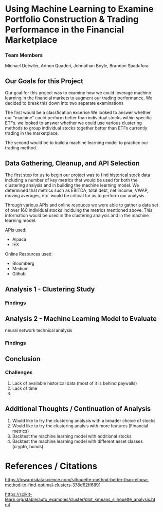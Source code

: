 # Using Machine Learning to Examine Portfolio Construction & Trading Performance in the Financial Marketplace

### Team Members

Michael Detwiler, Adnon Quaderi, Johnathan Boyle, Brandon Spadafora

## Our Goals for this Project

Our goal for this project was to examine how we could leverage machine learning in the financial markets to augment our trading performance. We decided to break this down into two separate examinations 

The first would be a classfication excerise We looked to answer whether our "machine" could perform better than individual stocks within specific ETFs. we looked to answer whether we could use various clustering methods to group individual stocks together better than ETFs currently trading in the marketplace.

The second would be to build a machine learning model to practice our trading method. 

## Data Gathering, Cleanup, and API Selection

The first step for us to begin our project was to find historical stock data including a number of key metrics that would be used for both the clustering analysis and in building the machine learning model. We determined that metrics such as EBITDA, total debt, net income, VWAP, moving averages, etc. would be critical for us to perform our analysis.

Through various APIs and online resouces we were able to gather a data set of over 160 individual stocks inclduing the metrics mentioned above. This information would be used in the clustering analysis and in the machine learning model.

APIs used:

* Alpaca 
* IEX 

Online Resources used:

* Bloomberg
* Medium
* Github

## Analysis 1 - Clustering Study  








### Findings




## Analysis 2 - Machine Learning Model to Evaluate 

neural network technical analysis



### Findings


## Conclusion



### Challenges

1. Lack of available historical data (most of it is behind paywalls)
2. Lack of time 
3. 

## Additional Thoughts / Continuation of Analysis

1. Would like to try the clustering analysis with a broader choice of stocks 
2. Would like to try the clustering analyis with more features (Financial metrics)
3. Backtest the machine learning model with additional stocks 
4. Backtest the machine learning model with different asset classes (crypto, bonds)

# References / Citations

https://towardsdatascience.com/silhouette-method-better-than-elbow-method-to-find-optimal-clusters-378d62ff6891

https://scikit-learn.org/stable/auto_examples/cluster/plot_kmeans_silhouette_analysis.html


